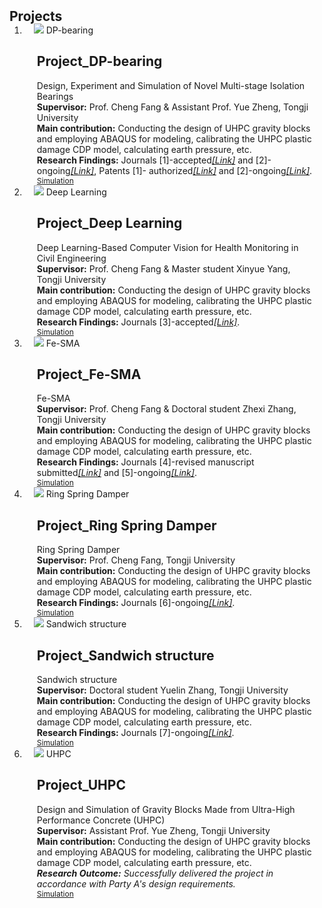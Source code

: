 <h2 id="publications" style="margin: 2px 0px -15px;">Projects</h2>

<div class="publications">
<ol class="bibliography">

<!-- 
<li>
<div class="pub-row">

  <div class="col-sm-3 abbr" style="position: relative;padding-right: 15px;padding-left: 15px;">
    <img src="assets/img/principalmanifold.png" class="teaser img-fluid z-depth-1">
    <abbr class="badge">arXiv</abbr>
  </div>

  <div class="col-sm-9" style="position: relative;padding-right: 15px;padding-left: 20px;">
    <div class="title"><a href="https://arxiv.org/abs/2306.06534">Principal and Self-Consistent Positive Semi-Defnite Manifolds</a></div>
    <div class="author"><strong>Hanchao Zhang, Thaddeus Tarpey</strong></div>
    <div class="periodical"><em>arXiv <strong>(arXiv)</strong>, Aug. 2023.</em></div>
    <div class="links">
    <a href="assets/files/single.html" class="btn btn-sm z-depth-0" role="button" target="_blank" style="font-size:12px;">Website</a>
      <a href="https://arxiv.org/pdf/2306.06534.pdf" class="btn btn-sm z-depth-0" role="button" target="_blank" style="font-size:12px;">PDF</a>
      <a href="https://github.com/Hanchao-Zhang/Self-Consistency-Clustering" class="btn btn-sm z-depth-0" role="button" target="_blank" style="font-size:12px;">GitHub</a>
      <a href="https://pypi.org/project/KTensors/" class="btn btn-sm z-depth-0" role="button" target="_blank" style="font-size:12px;">Package</a>
      <a href="assets/files/KTensors.bib" class="btn btn-sm z-depth-0" role="button" target="_blank" style="font-size:12px;">BibTeX</a>
      <strong><i style="color:#7b5aa6">arXiv.org</i></strong>
    </div>
  </div>
</div>
</li> -->

<!-- 
paper副本
-->
<!-- <li>
<div class="pub-row">

  <div class="col-sm-3 abbr" style="position: relative;padding-right: 15px;padding-left: 15px;">
    <img src="assets/img/UHPC_cover.jpg" class="teaser img-fluid z-depth-1">
    <abbr class="badge">UHPC</abbr>
  </div>

  <div class="col-sm-9" style="position: relative;padding-right: 15px;padding-left: 20px;">
    <div class="title"><a href="https://arxiv.org/abs/2306.06534">K-Tensors: Clustering Positive Semi-Definite Matrices</a></div>
    <div class="author"><strong>Hanchao Zhang, Thaddeus Tarpey</strong></div>
    <div class="periodical"><em>arXiv <strong>(arXiv)</strong>, Jun. 2023.</em></div>
    <div class="links">
    <a href="https://arxiv.org/abs/2306.06534" class="btn btn-sm z-depth-0" role="button" target="_blank" style="font-size:12px;">Website</a>
      <a href="https://arxiv.org/pdf/2306.06534.pdf" class="btn btn-sm z-depth-0" role="button" target="_blank" style="font-size:12px;">PDF</a>
      <a href="https://github.com/Hanchao-Zhang/KTensors" class="btn btn-sm z-depth-0" role="button" target="_blank" style="font-size:12px;">GitHub</a>
      <a href="https://pypi.org/project/KTensors/" class="btn btn-sm z-depth-0" role="button" target="_blank" style="font-size:12px;">Package</a>
      <a href="assets/files/KTensors.bib" class="btn btn-sm z-depth-0" role="button" target="_blank" style="font-size:12px;">BibTeX</a>
      <strong><i style="color:#7b5aa6">arXiv.org</i></strong>
    </div>
  </div>
</div>
</li> -->



<!-- 
项目副本
-->
<!-- <li>
<div class="pub-row">

  <div class="col-sm-3 abbr" style="position: relative;padding-right: 15px;padding-left: 15px;">
    <img src="assets/img/OCS.png" class="teaser img-fluid z-depth-1">
    <abbr class="badge">AHI</abbr>
  </div>

  <div class="col-sm-9" style="position: relative;padding-right: 15px;padding-left: 20px;">
    <div class="title"><a href="https://americanhealth.jhu.edu/open-case-studies" target="_blank">Open Case Studies</a></div>
    <div class="author">Stephanie Hicks, Leah Jager, Margaret Taub, Carrie Wright, John Muschelli, Lyla Atta, Michael Breshock, Qier Meng, Alexandra Stephens, <strong>Hanchao Zhang</strong>, and etc. </div>
    <div class="periodical"><em>the Johns Hopkins University, and Bloomberg American Health Initiative.</em></div>
    <div class="links">
      <a href="https://americanhealth.jhu.edu/open-case-studies" class="btn btn-sm z-depth-0" role="button" target="_blank" style="font-size:12px;">Website</a>
      <a href="https://www.opencasestudies.org" class="btn btn-sm z-depth-0" role="button" target="_blank" style="font-size:12px;">Project Page</a>
      <a href="https://github.com/orgs/opencasestudies/teams/jhu-research-assistants" class="btn btn-sm z-depth-0" role="button" target="_blank" style="font-size:12px;">GitHub</a>
      <a href="https://www.opencasestudies.org" class="btn btn-sm z-depth-0" role="button" target="_blank" style="font-size:12px;">Contact</a>
    </div>
  </div>
</div>
</li> -->
  


<!-- 11111111111111111111111111111111111111111111111111111111111111111111111111111111111111111111111111111111111111111111111111111-->

<!-- 
项目DP-bearing
-->
<li>
<div class="pub-row">

  <div class="col-sm-3 abbr" style="position: relative;padding-right: 15px;padding-left: 15px;">
    <img src="assets/projects/DP-bearing/DP-bearing_cover.jpg" class="teaser img-fluid z-depth-1">
    <abbr class="badge">DP-bearing</abbr>
  </div>

  <div class="col-sm-9" style="position: relative;padding-right: 15px;padding-left: 20px;">
    <div class="title"><h2 id="Project_DP-bearing">Project_DP-bearing</h2><a>Design, Experiment and Simulation of Novel Multi-stage Isolation Bearings</a></div>
    <!-- <div class="title"><strong><i style="color:#7b5aa6">Design and Simulation of Gravity Blocks Made from Ultra-High Performance Concrete (UHPC)</i></strong></div> -->
    <div class="author"><strong>Supervisor:</strong> Prof. Cheng Fang & Assistant Prof. Yue Zheng, Tongji University </div>
    <div class="contribution"><strong>Main contribution:</strong> Conducting the design of UHPC gravity blocks and employing ABAQUS for modeling, calibrating the UHPC plastic damage CDP model, calculating earth pressure, etc. </div>
    <div class="periodical"><strong>Research Findings:</strong> Journals [1]-accepted<em><a href="https://shengxinyu.netlify.app/#Publication_Journal_[1]">[Link]</a></em> and [2]-ongoing<em><a href="https://shengxinyu.netlify.app/#Publication_Journal_[2]">[Link]</a></em>, Patents [1]- authorized<em><a href="https://shengxinyu.netlify.app/#Publication_Patent_[1]">[Link]</a></em> and [2]-ongoing<em><a href="https://shengxinyu.netlify.app/#Publication_Patent_[2]">[Link]</a></em>.</div>
    <div class="links">
    <a href="assets/projects/UHPC/Simulation of Gravity Blocks.pdf" class="btn btn-sm z-depth-0" role="button" target="_blank" style="font-size:12px;">Simulation</a>
      <!-- <a href="https://arxiv.org/pdf/2306.06534.pdf" class="btn btn-sm z-depth-0" role="button" target="_blank" style="font-size:12px;">PDF</a>
      <a href="https://github.com/Hanchao-Zhang/KTensors" class="btn btn-sm z-depth-0" role="button" target="_blank" style="font-size:12px;">GitHub</a>
      <a href="https://pypi.org/project/KTensors/" class="btn btn-sm z-depth-0" role="button" target="_blank" style="font-size:12px;">Package</a>
      <a href="assets/files/KTensors.bib" class="btn btn-sm z-depth-0" role="button" target="_blank" style="font-size:12px;">BibTeX</a>
      <strong><i style="color:#7b5aa6">arXiv.org</i></strong> -->
    </div>
  </div>
</div>
</li>


<!-- 
项目Deep Learning
-->
<li>
<div class="pub-row">

  <div class="col-sm-3 abbr" style="position: relative;padding-right: 15px;padding-left: 15px;">
    <img src="assets/projects/DP-bearing/DP-bearing_cover.jpg" class="teaser img-fluid z-depth-1">
    <abbr class="badge">Deep Learning</abbr>
  </div>

  <div class="col-sm-9" style="position: relative;padding-right: 15px;padding-left: 20px;">
    <div class="title"><h2 id="Project_Deep Learning">Project_Deep Learning</h2><a>Deep Learning-Based Computer Vision for Health Monitoring in Civil Engineering</a></div>
    <!-- <div class="title"><strong><i style="color:#7b5aa6">Design and Simulation of Gravity Blocks Made from Ultra-High Performance Concrete (UHPC)</i></strong></div> -->
    <div class="author"><strong>Supervisor:</strong> Prof. Cheng Fang & Master student Xinyue Yang, Tongji University </div>
    <div class="contribution"><strong>Main contribution:</strong> Conducting the design of UHPC gravity blocks and employing ABAQUS for modeling, calibrating the UHPC plastic damage CDP model, calculating earth pressure, etc. </div>
    <div class="periodical"><strong>Research Findings:</strong> Journals [3]-accepted<em><a href="https://shengxinyu.netlify.app/#Publication_Journal_[3]">[Link]</a></em>.</div>
    <div class="links">
    <a href="assets/projects/UHPC/Simulation of Gravity Blocks.pdf" class="btn btn-sm z-depth-0" role="button" target="_blank" style="font-size:12px;">Simulation</a>
      <!-- <a href="https://arxiv.org/pdf/2306.06534.pdf" class="btn btn-sm z-depth-0" role="button" target="_blank" style="font-size:12px;">PDF</a>
      <a href="https://github.com/Hanchao-Zhang/KTensors" class="btn btn-sm z-depth-0" role="button" target="_blank" style="font-size:12px;">GitHub</a>
      <a href="https://pypi.org/project/KTensors/" class="btn btn-sm z-depth-0" role="button" target="_blank" style="font-size:12px;">Package</a>
      <a href="assets/files/KTensors.bib" class="btn btn-sm z-depth-0" role="button" target="_blank" style="font-size:12px;">BibTeX</a>
      <strong><i style="color:#7b5aa6">arXiv.org</i></strong> -->
    </div>
  </div>
</div>
</li>


<!-- 
项目Fe-SMA
-->
<li>
<div class="pub-row">

  <div class="col-sm-3 abbr" style="position: relative;padding-right: 15px;padding-left: 15px;">
    <img src="assets/projects/DP-bearing/DP-bearing_cover.jpg" class="teaser img-fluid z-depth-1">
    <abbr class="badge">Fe-SMA</abbr>
  </div>

  <div class="col-sm-9" style="position: relative;padding-right: 15px;padding-left: 20px;">
    <div class="title"><h2 id="Project_Fe-SMA">Project_Fe-SMA</h2><a>Fe-SMA</a></div>
    <!-- <div class="title"><strong><i style="color:#7b5aa6">Design and Simulation of Gravity Blocks Made from Ultra-High Performance Concrete (UHPC)</i></strong></div> -->
    <div class="author"><strong>Supervisor:</strong> Prof. Cheng Fang & Doctoral student Zhexi Zhang, Tongji University </div>
    <div class="contribution"><strong>Main contribution:</strong> Conducting the design of UHPC gravity blocks and employing ABAQUS for modeling, calibrating the UHPC plastic damage CDP model, calculating earth pressure, etc. </div>
    <div class="periodical"><strong>Research Findings:</strong> Journals [4]-revised manuscript submitted<em><a href="https://shengxinyu.netlify.app/#Publication_Journal_[4]">[Link]</a></em> and [5]-ongoing<em><a href="https://shengxinyu.netlify.app/#Publication_Journal_[5]">[Link]</a></em>.</div>
    <div class="links">
    <a href="assets/projects/UHPC/Simulation of Gravity Blocks.pdf" class="btn btn-sm z-depth-0" role="button" target="_blank" style="font-size:12px;">Simulation</a>
      <!-- <a href="https://arxiv.org/pdf/2306.06534.pdf" class="btn btn-sm z-depth-0" role="button" target="_blank" style="font-size:12px;">PDF</a>
      <a href="https://github.com/Hanchao-Zhang/KTensors" class="btn btn-sm z-depth-0" role="button" target="_blank" style="font-size:12px;">GitHub</a>
      <a href="https://pypi.org/project/KTensors/" class="btn btn-sm z-depth-0" role="button" target="_blank" style="font-size:12px;">Package</a>
      <a href="assets/files/KTensors.bib" class="btn btn-sm z-depth-0" role="button" target="_blank" style="font-size:12px;">BibTeX</a>
      <strong><i style="color:#7b5aa6">arXiv.org</i></strong> -->
    </div>
  </div>
</div>
</li>

<!-- 
项目Ring Spring Damper
-->
<li>
<div class="pub-row">

  <div class="col-sm-3 abbr" style="position: relative;padding-right: 15px;padding-left: 15px;">
    <img src="assets/projects/DP-bearing/DP-bearing_cover.jpg" class="teaser img-fluid z-depth-1">
    <abbr class="badge">Ring Spring Damper</abbr>
  </div>

  <div class="col-sm-9" style="position: relative;padding-right: 15px;padding-left: 20px;">
    <div class="title"><h2 id="Project_Ring Spring Damper">Project_Ring Spring Damper</h2><a>Ring Spring Damper</a></div>
    <!-- <div class="title"><strong><i style="color:#7b5aa6">Design and Simulation of Gravity Blocks Made from Ultra-High Performance Concrete (UHPC)</i></strong></div> -->
    <div class="author"><strong>Supervisor:</strong> Prof. Cheng Fang, Tongji University </div>
    <div class="contribution"><strong>Main contribution:</strong> Conducting the design of UHPC gravity blocks and employing ABAQUS for modeling, calibrating the UHPC plastic damage CDP model, calculating earth pressure, etc. </div>
    <div class="periodical"><strong>Research Findings:</strong> Journals [6]-ongoing<em><a href="https://shengxinyu.netlify.app/#Publication_Journal_[6]">[Link]</a></em>.</div>
    <div class="links">
    <a href="assets/projects/UHPC/Simulation of Gravity Blocks.pdf" class="btn btn-sm z-depth-0" role="button" target="_blank" style="font-size:12px;">Simulation</a>
      <!-- <a href="https://arxiv.org/pdf/2306.06534.pdf" class="btn btn-sm z-depth-0" role="button" target="_blank" style="font-size:12px;">PDF</a>
      <a href="https://github.com/Hanchao-Zhang/KTensors" class="btn btn-sm z-depth-0" role="button" target="_blank" style="font-size:12px;">GitHub</a>
      <a href="https://pypi.org/project/KTensors/" class="btn btn-sm z-depth-0" role="button" target="_blank" style="font-size:12px;">Package</a>
      <a href="assets/files/KTensors.bib" class="btn btn-sm z-depth-0" role="button" target="_blank" style="font-size:12px;">BibTeX</a>
      <strong><i style="color:#7b5aa6">arXiv.org</i></strong> -->
    </div>
  </div>
</div>
</li>

<!-- 
项目Sandwich structure
-->
<li>
<div class="pub-row">

  <div class="col-sm-3 abbr" style="position: relative;padding-right: 15px;padding-left: 15px;">
    <img src="assets/projects/DP-bearing/DP-bearing_cover.jpg" class="teaser img-fluid z-depth-1">
    <abbr class="badge">Sandwich structure</abbr>
  </div>

  <div class="col-sm-9" style="position: relative;padding-right: 15px;padding-left: 20px;">
    <div class="title"><h2 id="Project_Sandwich structure">Project_Sandwich structure</h2><a>Sandwich structure</a></div>
    <!-- <div class="title"><strong><i style="color:#7b5aa6">Design and Simulation of Gravity Blocks Made from Ultra-High Performance Concrete (UHPC)</i></strong></div> -->
    <div class="author"><strong>Supervisor:</strong> Doctoral student Yuelin Zhang, Tongji University </div>
    <div class="contribution"><strong>Main contribution:</strong> Conducting the design of UHPC gravity blocks and employing ABAQUS for modeling, calibrating the UHPC plastic damage CDP model, calculating earth pressure, etc. </div>
    <div class="periodical"><strong>Research Findings:</strong> Journals [7]-ongoing<em><a href="https://shengxinyu.netlify.app/#Publication_Journal_[7]">[Link]</a></em>.</div>
    <div class="links">
    <a href="assets/projects/UHPC/Simulation of Gravity Blocks.pdf" class="btn btn-sm z-depth-0" role="button" target="_blank" style="font-size:12px;">Simulation</a>
      <!-- <a href="https://arxiv.org/pdf/2306.06534.pdf" class="btn btn-sm z-depth-0" role="button" target="_blank" style="font-size:12px;">PDF</a>
      <a href="https://github.com/Hanchao-Zhang/KTensors" class="btn btn-sm z-depth-0" role="button" target="_blank" style="font-size:12px;">GitHub</a>
      <a href="https://pypi.org/project/KTensors/" class="btn btn-sm z-depth-0" role="button" target="_blank" style="font-size:12px;">Package</a>
      <a href="assets/files/KTensors.bib" class="btn btn-sm z-depth-0" role="button" target="_blank" style="font-size:12px;">BibTeX</a>
      <strong><i style="color:#7b5aa6">arXiv.org</i></strong> -->
    </div>
  </div>
</div>
</li>





<!-- 
项目UHPC
-->
<li>
<div class="pub-row">

  <div class="col-sm-3 abbr" style="position: relative;padding-right: 15px;padding-left: 15px;">
    <img src="assets/img/UHPC_cover.jpg" class="teaser img-fluid z-depth-1">
    <abbr class="badge">UHPC</abbr>
  </div>

  <div class="col-sm-9" style="position: relative;padding-right: 15px;padding-left: 20px;">
    <div class="title"><h2 id="Project_Sandwich structure">Project_UHPC</h2><a>Design and Simulation of Gravity Blocks Made from Ultra-High Performance Concrete (UHPC)</a></div>
    <!-- <div class="title"><strong><i style="color:#7b5aa6">Design and Simulation of Gravity Blocks Made from Ultra-High Performance Concrete (UHPC)</i></strong></div> -->
    <div class="author"><strong>Supervisor:</strong> Assistant Prof. Yue Zheng, Tongji University </div>
    <div class="contribution"><strong>Main contribution:</strong> Conducting the design of UHPC gravity blocks and employing ABAQUS for modeling, calibrating the UHPC plastic damage CDP model, calculating earth pressure, etc. </div>
    <div class="periodical"><em><strong>Research Outcome:</strong> Successfully delivered the project in accordance with Party A's design requirements.</em></div>
    <div class="links">
    <a href="assets/projects/UHPC/Simulation of Gravity Blocks.pdf" class="btn btn-sm z-depth-0" role="button" target="_blank" style="font-size:12px;">Simulation</a>
      <!-- <a href="https://arxiv.org/pdf/2306.06534.pdf" class="btn btn-sm z-depth-0" role="button" target="_blank" style="font-size:12px;">PDF</a>
      <a href="https://github.com/Hanchao-Zhang/KTensors" class="btn btn-sm z-depth-0" role="button" target="_blank" style="font-size:12px;">GitHub</a>
      <a href="https://pypi.org/project/KTensors/" class="btn btn-sm z-depth-0" role="button" target="_blank" style="font-size:12px;">Package</a>
      <a href="assets/files/KTensors.bib" class="btn btn-sm z-depth-0" role="button" target="_blank" style="font-size:12px;">BibTeX</a>
      <strong><i style="color:#7b5aa6">arXiv.org</i></strong> -->
    </div>
  </div>
</div>
</li>







<!-- 11111111111111111111111111111111111111111111111111111111111111111111111111111111111111111111111111111111111111111111111111111-->



<br>

</ol>
</div>
